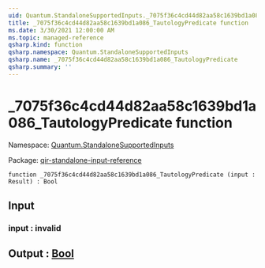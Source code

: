 ```yaml
---
uid: Quantum.StandaloneSupportedInputs._7075f36c4cd44d82aa58c1639bd1a086_TautologyPredicate
title: _7075f36c4cd44d82aa58c1639bd1a086_TautologyPredicate function
ms.date: 3/30/2021 12:00:00 AM
ms.topic: managed-reference
qsharp.kind: function
qsharp.namespace: Quantum.StandaloneSupportedInputs
qsharp.name: _7075f36c4cd44d82aa58c1639bd1a086_TautologyPredicate
qsharp.summary: ''
---
```


# _7075f36c4cd44d82aa58c1639bd1a086_TautologyPredicate function

Namespace: [Quantum.StandaloneSupportedInputs](xref:Quantum.StandaloneSupportedInputs)

Package: [qir-standalone-input-reference](https://nuget.org/packages/qir-standalone-input-reference)




```qsharp
function _7075f36c4cd44d82aa58c1639bd1a086_TautologyPredicate (input : Result) : Bool
```


## Input

### input : __invalid<Result>__





## Output : [Bool](xref:microsoft.quantum.lang-ref.bool)

